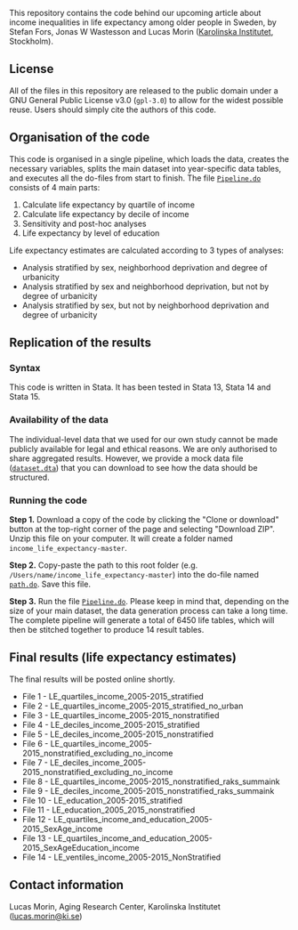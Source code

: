 This repository contains the code behind our upcoming article about income inequalities in life expectancy among older people in Sweden, by Stefan Fors, Jonas W Wastesson and Lucas Morin ([Karolinska Institutet](https://ki.se/en/startpage), Stockholm). 

## License
All of the files in this repository are released to the public domain under a GNU General Public License v3.0 (```gpl-3.0```)
 to allow for the widest possible reuse. Users should simply cite the authors of this code.

## Organisation of the code
This code is organised in a single pipeline, which loads the data, creates the necessary variables, splits the main dataset into year-specific data tables, and executes all the do-files from start to finish. The file [```Pipeline.do```](https://github.com/lucasmorin/income_life_expectancy/blob/master/Pipeline.do) consists of 4 main parts:
1. Calculate life expectancy by quartile of income
2. Calculate life expectancy by decile of income
3. Sensitivity and post-hoc analyses
4. Life expectancy by level of education

Life expectancy estimates are calculated according to 3 types of analyses:
* Analysis stratified by sex, neighborhood deprivation and degree of urbanicity
* Analysis stratified by sex and neighborhood deprivation, but not by degree of urbanicity
* Analysis stratified by sex, but not by neighborhood deprivation and degree of urbanicity

## Replication of the results
### Syntax
This code is written in Stata. It has been tested in Stata 13, Stata 14 and Stata 15.
### Availability of the data
The individual-level data that we used for our own study cannot be made publicly available for legal and ethical reasons. We are only authorised to share aggregated results. However, we provide a mock data file ([```dataset.dta```](https://github.com/lucasmorin/income_life_expectancy/blob/master/dataset.dta)) that you can download to see how the data should be structured.
### Running the code
**Step 1.** Download a copy of the code by clicking the "Clone or download" button at the top-right corner of the page and selecting "Download ZIP". Unzip this file on your computer. It will create a folder named ```income_life_expectancy-master```.

**Step 2.** Copy-paste the path to this root folder (e.g. ```/Users/name/income_life_expectancy-master```) into the do-file named [```path.do```](https://github.com/lucasmorin/income_life_expectancy/blob/master/path.do). Save this file.

**Step 3.** Run the file [```Pipeline.do```](https://github.com/lucasmorin/income_life_expectancy/blob/master/Pipeline.do). Please keep in mind that, depending on the size of your main dataset, the data generation process can take a long time. The complete pipeline will generate a total of 6450 life tables, which will then be stitched together to produce 14 result tables.

## Final results (life expectancy estimates)
The final results will be posted online shortly. 

* File 1 - LE_quartiles_income_2005-2015_stratified
* File 2 - LE_quartiles_income_2005-2015_stratified_no_urban
* File 3 - LE_quartiles_income_2005-2015_nonstratified
* File 4 - LE_deciles_income_2005-2015_stratified
* File 5 - LE_deciles_income_2005-2015_nonstratified
* File 6 - LE_quartiles_income_2005-2015_nonstratified_excluding_no_income
* File 7 - LE_deciles_income_2005-2015_nonstratified_excluding_no_income
* File 8 - LE_quartiles_income_2005-2015_nonstratified_raks_summaink
* File 9 - LE_deciles_income_2005-2015_nonstratified_raks_summaink
* File 10 - LE_education_2005-2015_stratified
* File 11 - LE_education_2005_2015_nonstratified
* File 12 - LE_quartiles_income_and_education_2005-2015_SexAge_income
* File 13 - LE_quartiles_income_and_education_2005-2015_SexAgeEducation_income
* File 14 - LE_ventiles_income_2005-2015_NonStratified

## Contact information
Lucas Morin, Aging Research Center, Karolinska Institutet (lucas.morin@ki.se)
